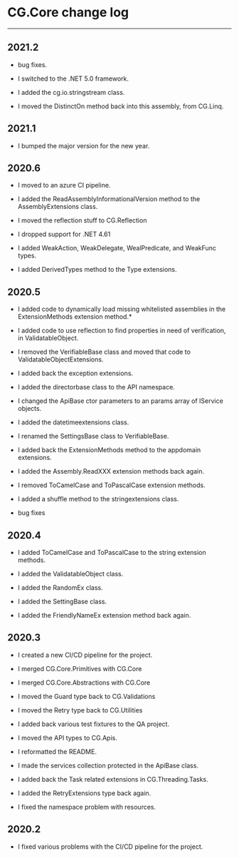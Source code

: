 # CG.Core change log
---

## 2021.2

* bug fixes.

* I switched to the .NET 5.0 framework.

* I added the cg.io.stringstream class.

* I moved the DistinctOn method back into this assembly, from CG.Linq.

## 2021.1

* I bumped the major version for the new year.

## 2020.6

* I moved to an azure CI pipeline.

* I added the ReadAssemblyInformationalVersion method to the AssemblyExtensions class.

* I moved the reflection stuff to CG.Reflection

* I dropped support for .NET 4.61

* I added WeakAction, WeakDelegate, WealPredicate, and WeakFunc types.

* I added DerivedTypes method to the Type extensions.

## 2020.5

* I added code to dynamically load missing whitelisted assemblies in the ExtensionMethods extension method.*

* I added code to use reflection to find properties in need of verification, in ValidatableObject.

* I removed the VerifiableBase class and moved that code to ValidatableObjectExtensions.

* I added back the exception extensions.

* I added the directorbase class to the API namespace.

* I changed the ApiBase ctor parameters to an params array of IService objects.

* I added the datetimeextensions class.

* I renamed the SettingsBase class to VerifiableBase.

* I added back the ExtensionMethods method to the appdomain extensions.

* I added the Assembly.ReadXXX extension methods back again.

* I removed ToCamelCase and ToPascalCase extension methods.

* I added a shuffle method to the stringextensions class.

* bug fixes

## 2020.4

* I added ToCamelCase and ToPascalCase to the string extension methods.

* I added the ValidatableObject class.

* I added the RandomEx class.

* I added the SettingBase class.

* I added the FriendlyNameEx extension method back again.

## 2020.3 

* I created a new CI/CD pipeline for the project.

* I merged CG.Core.Primitives with CG.Core

* I merged CG.Core.Abstractions with CG.Core

* I moved the Guard type back to CG.Validations 

* I moved the Retry type back to CG.Utilities

* I added back various test fixtures to the QA project.

* I moved the API types to CG.Apis.

* I reformatted the README.

* I made the services collection protected in the ApiBase class.

* I added back the Task related extensions in CG.Threading.Tasks.

* I added the RetryExtensions type back again.

* I fixed the namespace problem with resources.

## 2020.2

* I fixed various problems with the CI/CD pipeline for the project.

